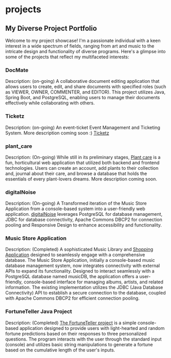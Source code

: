 # projects


## My Diverse Project Portfolio
Welcome to my project showcase! I'm a passionate individual with a keen interest in a wide spectrum of fields, ranging from art and music to the intricate design and functionality of diverse programs. Here's a glimpse into some of the projects that reflect my multifaceted interests:

### DocMate
Description: (on-going) A collaborative document editing application that allows users to create, edit, and share documents with specified roles (such as VIEWER, OWNER, COMMENTER, and EDITOR). This project utilizes Java, Spring Boot, and PostgreSQL, enabling users to manage their documents effectively while collaborating with others.
### Ticketz
Description: (on-going) An event-ticket Event Management and Ticketing System. More description coming soon :) [Ticketz](https://github.com/jackn513/projects/tree/main/tick-it)

### plant_care
Description: (On-going) While still in its preliminary stages, [Plant care](https://github.com/jackn513/projects/tree/main/plants-project) is a fun, horticultural web application that utilized both backend and frontend technologies. Users can create an account, add plants to their collection and, journal about their care, and browse a database that holds the essentials of every plant-lovers dreams. More description coming soon. 

### digitalNoise
Description: (On-going) A Transformed iteration of the Music Store Application from a console-based system into a user-friendly web application. [digitalNoise](https://github.com/jackn513/projects/tree/main/music-vue) leverages PostgreSQL for database management, JDBC for database connectivity, Apache Commons DBCP2 for connection pooling and Responsive Design to enhance accessibility and functionality.

### Music Store Application
Description: (Completed) A sophisticated Music Library and [Shopping Application](https://github.com/jackn513/projects/tree/main/music-application) designed to seamlessly engage with a comprehensive database. The Music Store Application, initially a console-based music database management system, now integrates connectivity with external APIs to expand its functionality. Designed to interact seamlessly with a PostgreSQL database named musicDB, the application offers a user-friendly, console-based interface for managing albums, artists, and related information. The existing implementation utilizes the JDBC (Java Database Connectivity) API to establish a secure connection to the database, coupled with Apache Commons DBCP2 for efficient connection pooling.

### FortuneTeller Java Project
Description: (Completed) [The FortuneTeller project](https://github.com/jackn513/projects/tree/main/Fortune%20Teller) is a simple console-based application designed to provide users with light-hearted and random fortune predictions based on their responses to three personalized questions. The program interacts with the user through the standard input (console) and utilizes basic string manipulations to generate a fortune based on the cumulative length of the user's inputs.
